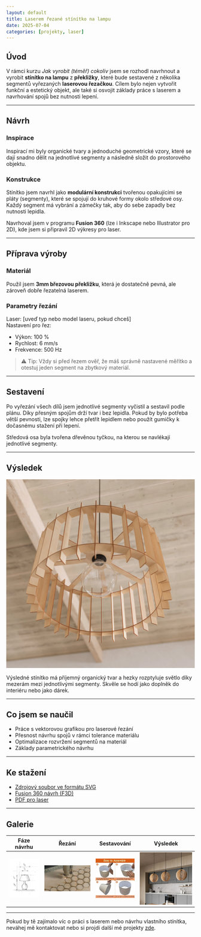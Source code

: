 ```yaml
---
layout: default
title: Laserem řezané stínítko na lampu
date: 2025-07-04
categories: [projekty, laser]
---
```



## Úvod

V rámci kurzu *Jak vyrobit (téměř) cokoliv* jsem se rozhodl navrhnout a vyrobit **stínítko na lampu** z **překližky**, které bude sestavené z několika segmentů vyřezaných **laserovou řezačkou**. Cílem bylo nejen vytvořit funkční a estetický objekt, ale také si osvojit základy práce s laserem a navrhování spojů bez nutnosti lepení.

---

## Návrh

### Inspirace
Inspirací mi byly organické tvary a jednoduché geometrické vzory, které se dají snadno dělit na jednotlivé segmenty a následně složit do prostorového objektu.

### Konstrukce
Stínítko jsem navrhl jako **modulární konstrukci** tvořenou opakujícími se pláty (segmenty), které se spojují do kruhové formy okolo středové osy. Každý segment má vybrání a zámečky tak, aby do sebe zapadly bez nutnosti lepidla.

Navrhoval jsem v programu **Fusion 360** (lze i Inkscape nebo Illustrator pro 2D), kde jsem si připravil 2D výkresy pro laser.

---

## Příprava výroby

### Materiál
Použil jsem **3mm březovou překližku**, která je dostatečně pevná, ale zároveň dobře řezatelná laserem.

### Parametry řezání
Laser: [uveď typ nebo model laseru, pokud chceš]  
Nastavení pro řez:  
- Výkon: 100 %  
- Rychlost: 6 mm/s  
- Frekvence: 500 Hz

> ⚠️ Tip: Vždy si před řezem ověř, že máš správně nastavené měřítko a otestuj jeden segment na zbytkový materiál.

---

## Sestavení

Po vyřezání všech dílů jsem jednotlivé segmenty vyčistil a sestavil podle plánu. Díky přesným spojům drží tvar i bez lepidla. Pokud by bylo potřeba větší pevnosti, lze spojky lehce přetřít lepidlem nebo použít gumičky k dočasnému stažení při lepení.

Středová osa byla tvořena dřevěnou tyčkou, na kterou se navlékají jednotlivé segmenty.

---

## Výsledek

![stinitko hotove](images/project_01/stinitko-hotove.webp)

Výsledné stínítko má příjemný organický tvar a hezky rozptyluje světlo díky mezerám mezi jednotlivými segmenty. Skvěle se hodí jako doplněk do interiéru nebo jako dárek.

---

## Co jsem se naučil

- Práce s vektorovou grafikou pro laserové řezání
- Přesnost návrhu spojů v rámci tolerance materiálu
- Optimalizace rozvržení segmentů na materiál
- Základy parametrického návrhu

---

## Ke stažení

- [Zdrojový soubor ve formátu SVG](files/stinitko-lampa.svg)
- [Fusion 360 návrh (F3D)](files/stinitko-lampa.f3d)
- [PDF pro laser](files/stinitko-lampa.pdf)

---

## Galerie

| Fáze návrhu | Řezání | Sestavování | Výsledek |
|-------------|--------|-------------|----------|
| ![návrh](images/project_01/stinitko_navrh.webp) | ![laser](images/project_01/stinitko_rezani.jpg) | ![sestavovani](images/project_01/stinitko_sestaveni.jpg) | ![hotovo](images/project_01/stinitko_hotove2.webp) |

---

Pokud by tě zajímalo víc o práci s laserem nebo návrhu vlastního stínítka, neváhej mě kontaktovat nebo si projdi další mé projekty [zde](../).
